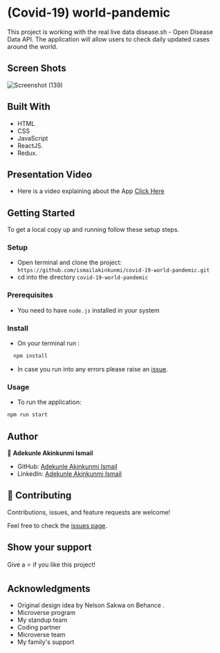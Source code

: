 # (Covid-19) world-pandemic

This project is working with the real live data disease.sh - Open Disease Data API. The application will allow users to check daily updated cases around the world.

## Screen Shots

![Screenshot (139)](https://user-images.githubusercontent.com/37457094/170477032-5b19dd99-5ba1-422b-a486-405167302610.png)

## Built With

- HTML
- CSS
- JavaScript
- ReactJS.
- Redux.

## Presentation Video

- Here is a video explaining about the App [Click Here](https://www.loom.com/share/344f114070e2492298e332aea91a6f10)

## Getting Started

To get a local copy up and running follow these setup steps.

### Setup

- Open terminal and clone the project: `https://github.com/ismailakinkunmi/covid-19-world-pandemic.git`
- cd into the directory `covid-19-world-pandemic`

### Prerequisites

- You need to have `node.js` installed in your system

### Install

- On your terminal run :

```sh
  npm install
```

- In case you run into any errors please raise an [issue](https://github.com/ismailakinkunmi/metrics-webapp.git/issues).

### Usage

- To run the application:

```sh
npm run start

```

## Author

👤 **Adekunle Akinkunmi Ismail**

- GitHub: [Adekunle Akinkunmi Ismail](https://github.com/ismailakinkunmi)
- LinkedIn: [Adekunle Akinkunmi Ismail](https://www.linkedin.com/in/adismail4/)

## 🤝 Contributing

Contributions, issues, and feature requests are welcome!

Feel free to check the [issues page](../../issues/).

## Show your support

Give a ⭐️ if you like this project!

## Acknowledgments

- Original design idea by Nelson Sakwa on Behance .
- Microverse program
- My standup team
- Coding partner
- Microverse team
- My family's support


